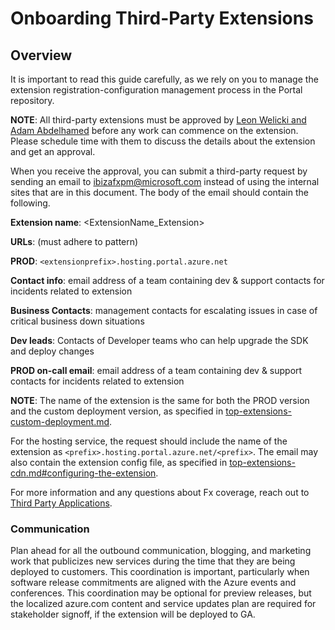 <a name="onboarding-third-party-extensions"></a>
# Onboarding Third-Party Extensions

<a name="onboarding-third-party-extensions-overview"></a>
## Overview

It is important to read this guide carefully, as we rely on you to manage the extension registration-configuration management process in the Portal repository. 

**NOTE**: All third-party extensions must be approved by <a href="mailto:ibiza-onboarding@microsoft.com?subject=Third Party Applications (External partners)">Leon Welicki and Adam Abdelhamed</a> before any work can commence on the extension. Please schedule time with them to discuss the details about the extension and get an approval. 

When you receive the approval, you can submit a third-party request by sending an email to <a href="mailto:ibizafxpm@microsoft.com?subject=New Third Party Extension Onboarding Request: <extensionName>&body=Extension name: <ExtensionName_Extension> <br><br>URLs:  (must adhere to pattern)<br><br>PROD:  <extensionprefix>.hosting.portal.azure.net<br><br>Contact info: <email address of a team containing dev & support contacts for incidents related to extension><br><br>Business Contacts:<management contacts for escalating issues in case of critical business down situations><br><br>Dev leads: <Contacts of Developer teams who can help upgrade the SDK and deploy changes><br><br>PROD on-call email: <email address of a team containing dev & support contacts for incidents related to extension><br><br>">ibizafxpm@microsoft.com</a> instead of using the internal sites that are in this document. The body of the email should contain the following.

**Extension name**: <ExtensionName_Extension> 

**URLs**: (must adhere to pattern)

**PROD**: `<extensionprefix>.hosting.portal.azure.net`

**Contact info**: email address of a team containing dev & support contacts for incidents related to extension

**Business Contacts**: management contacts for escalating issues in case of critical business down situations

**Dev leads**: Contacts of Developer teams who can help upgrade the SDK and deploy changes

**PROD on-call email**: email address of a team containing dev & support contacts for incidents related to extension

**NOTE**: The name of the extension is the same for both the PROD version and the custom deployment version, as specified in [top-extensions-custom-deployment.md](top-extensions-custom-deployment.md). 

For the hosting service, the request should include the name of the extension as `<prefix>.hosting.portal.azure.net/<prefix>`. The email may also contain the extension config file, as specified in [top-extensions-cdn.md#configuring-the-extension](top-extensions-cdn.md#configuring-the-extension).

For more information and any questions about Fx coverage, reach out to 
<a href="mailto:ibiza-onboarding@microsoft.com?subject=Third Party Applications (External partners)">Third Party Applications</a>.

<a name="onboarding-third-party-extensions-overview-communication"></a>
### Communication

Plan ahead for all the outbound communication, blogging, and marketing work that publicizes new services during the time that they are being deployed to customers. This coordination is important, particularly when software release commitments are aligned with the Azure events and conferences. This coordination may be optional for preview releases, but the localized azure.com content and service updates plan are required for stakeholder signoff, if the extension will be deployed to GA.
